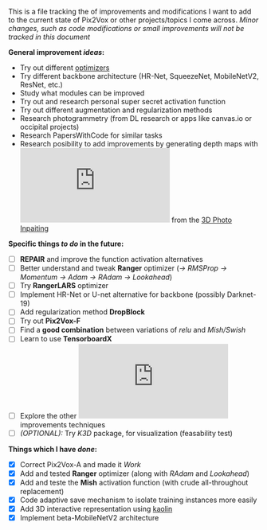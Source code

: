 This is a file tracking the of improvements and modifications I want to add to the current state of Pix2Vox or other projects/topics I come across. 
_Minor changes, such as code modifications or small improvements will not be tracked in this document_

**General improvement *ideas*:**

* Try out different [optimizers](https://github.com/mgrankin/over9000)
* Try different backbone architecture (HR-Net, SqueezeNet, MobileNetV2, ResNet, etc.)
* Study what modules can be improved
* Try out and research personal super secret activation function
* Try out different augmentation and regularization methods
* Research photogrammetry (from DL research or apps like canvas.io or occipital projects)
* Research PapersWithCode for similar tasks
* Research posibility to add improvements by generating depth maps with ![MonoDepthNN](https://github.com/intel-isl/MiDaS/blob/master/run.py) from the [3D Photo Inpaiting](https://github.com/vt-vl-lab/3d-photo-inpainting)


**Specific things *to do* in the future:**

- [ ] **REPAIR** and improve the function activation alternatives
- [ ] Better understand and tweak **Ranger** optimizer (_-> RMSProp -> Momentum -> Adam -> RAdam -> Lookahead_)
- [ ] Try **RangerLARS** optimizer
- [ ] Implement HR-Net or U-net alternative for backbone (possibly Darknet-19)
- [ ] Add regularization method **DropBlock**
- [ ] Try out **Pix2Vox-F**
- [ ] Find a **good combination** between variations of _relu_ and _Mish/Swish_
- [ ] Learn to use **TensorboardX**
- [ ] Explore the other ![YOLOV4](https://arxiv.org/pdf/2004.10934v1.pdf) improvements techniques 
- [ ] _(OPTIONAL):_ Try _K3D_ package, for visualization (feasability test)

**Things which I have *done*:**

- [x] Correct Pix2Vox-A and made it *Work*
- [x] Add and tested **Ranger** optimizer (along with _RAdam_ and _Lookahead_)
- [x] Add and teste the **Mish** activation function (with crude all-throughout replacement)
- [x] Code adaptive save mechanism to isolate training instances more easily
- [x] Add 3D interactive representation using [kaolin](https://github.com/NVIDIAGameWorks/kaolin) 
- [x] Implement beta-MobileNetV2 architecture
